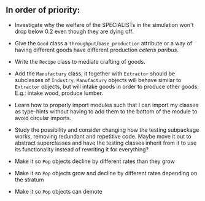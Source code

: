 ## In order of priority:

- Investigate why the welfare of the SPECIALISTs in the simulation won't drop below 0.2 even though they are dying off.

- Give the `Good` class a `throughput`/`base_production` attribute or a way of having different goods have different production _ceteris paribus_.

- Write the `Recipe` class to mediate crafting of goods.

- Add the `Manufactury` class, it together with `Extractor` should be subclasses of `Industry`. `Manufactury` objects will behave similar to `Extractor` objects, but will intake goods in order to produce other goods. E.g.: intake wood, produce lumber.

- Learn how to properly import modules such that I can import my classes as type-hints without having to add them to the bottom of the module to avoid circular imports.

- Study the possibility and consider changing how the testing subpackage works, removing redundant and repetitive code. Maybe move it out to abstract superclasses and have the testing classes inherit from it to use its functionality instead of rewriting it for everything?

- Make it so `Pop` objects decline by different rates than they grow
- Make it so `Pop` objects grow and decline by different rates depending on the stratum
- Make it so `Pop` objects can demote
